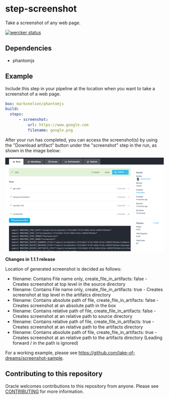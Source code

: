 # step-screenshot

Take a screenshot of any web page.

[![wercker status](https://app.wercker.com/status/d37a949330071d7817c95c29a8199996/m "wercker status")](https://app.wercker.com/project/bykey/d37a949330071d7817c95c29a8199996) 

## Dependencies

* phantomjs

## Example

Include this step in your pipeline at the location when you want to take 
a screenshot of a web page.

```yaml
box: markxnelson/phantomjs
build:
  steps:
      - screenshot:
          url: https://www.google.com
          filename: google.png
```

After your run has completed, you can access the screenshot(s) by using the
"Download artifact" button under the "screenshot" step in the run, as shown
in the image below:

![Image showing the download artifact button](images/wercker_screen.png)

**Changes in 1.1.1 release**

Location of generated screenshot is decided as follows:
* filename: Contains File name only, create_file_in_artifacts: false - Creates screenshot at top level in the source directory
* filename: Contains File name only, create_file_in_artifacts: true - Creates screenshot at top level in the artifatcs directory
* filename: Contains absolute path of file, create_file_in_artifacts: false - Creates screenshot at an absolute path in the box
* filename: Contains relative path of file, create_file_in_artifacts: false - Creates screenshot at an relative path to source directory
* filename: Contains relative path of file, create_file_in_artifacts: true - Creates screenshot at an relative path to the artifacts directory
* filename: Contains absolute path of file, create_file_in_artifacts: true - Creates screenshot at an relative path to the artifacts directory (Leading forward / in the path is ignored)

For a working example, please see https://github.com/lake-of-dreams/screenshot-sample.

## Contributing to this repository 

Oracle welcomes contributions to this repository from anyone.  Please see [CONTRIBUTING](CONTRIBUTING.md) for more information. 
